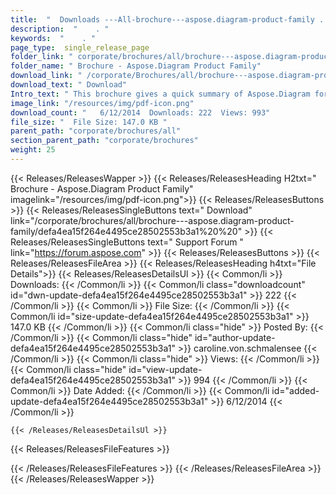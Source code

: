 ```yaml
---
title:  "  Downloads ---All-brochure---aspose.diagram-product-family . " 
description:  "    . " 
keywords:  "    . " 
page_type:  single_release_page
folder_link: " corporate/brochures/all/brochure---aspose.diagram-product-family/"
folder_name: " Brochure - Aspose.Diagram Product Family"
download_link: " /corporate/Brochures/all/brochure---aspose.diagram-product-family/defa4ea15f264e4495ce28502553b3a1"
download_text: " Download"
Intro_text: " This brochure gives a quick summary of Aspose.Diagram for .NET's features.Last u..."
image_link: "/resources/img/pdf-icon.png"
download_count: "   6/12/2014  Downloads: 222  Views: 993"
file_size: "  File Size: 147.0 KB "
parent_path: "corporate/brochures/all"
section_parent_path: "corporate/brochures"
weight: 25
---
```


{{< Releases/ReleasesWapper >}}
  {{< Releases/ReleasesHeading H2txt=" Brochure - Aspose.Diagram Product Family" imagelink="/resources/img/pdf-icon.png">}}
  {{< Releases/ReleasesButtons >}}
    {{< Releases/ReleasesSingleButtons text=" Download" link="/corporate/brochures/all/brochure---aspose.diagram-product-family/defa4ea15f264e4495ce28502553b3a1%20%20" >}}
    {{< Releases/ReleasesSingleButtons text=" Support Forum " link="https://forum.aspose.com" >}}
  {{< Releases/ReleasesButtons >}}
  {{< Releases/ReleasesFileArea >}}
    {{< Releases/ReleasesHeading h4txt="File Details">}}
    {{< Releases/ReleasesDetailsUl >}}
            {{< Common/li  >}} Downloads: {{< /Common/li >}} 
      {{< Common/li class="downloadcount" id="dwn-update-defa4ea15f264e4495ce28502553b3a1" >}} 222 {{< /Common/li >}} 
      {{< Common/li  >}} File Size: {{< /Common/li >}} 
      {{< Common/li id="size-update-defa4ea15f264e4495ce28502553b3a1" >}} 147.0 KB {{< /Common/li >}} 
      {{< Common/li  class="hide" >}} Posted By: {{< /Common/li >}} 
      {{< Common/li class="hide" id="author-update-defa4ea15f264e4495ce28502553b3a1" >}} caroline.von.schmalensee {{< /Common/li >}} 
      {{< Common/li class="hide"  >}} Views: {{< /Common/li >}} 
      {{< Common/li class="hide" id="view-update-defa4ea15f264e4495ce28502553b3a1" >}} 994 {{< /Common/li >}} 
      {{< Common/li  >}} Date Added: {{< /Common/li >}} 
      {{< Common/li id="added-update-defa4ea15f264e4495ce28502553b3a1" >}} 6/12/2014 {{< /Common/li >}} 

    {{< /Releases/ReleasesDetailsUl >}}

  {{< Releases/ReleasesFileFeatures >}}
      
  {{< /Releases/ReleasesFileFeatures >}}
 {{< /Releases/ReleasesFileArea >}}
{{< /Releases/ReleasesWapper >}}


